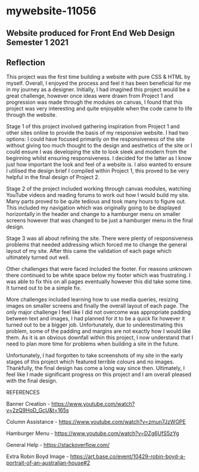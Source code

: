 # mywebsite-11056
## Website produced for Front End Web Design Semester 1 2021
## Reflection

This project was the first time building a website with pure CSS & HTML by myself. Overall, I enjoyed the process and feel it has been beneficial for me in my journey as a designer. Initially, I had imagined this project would be a great challenge, however once ideas were drawn from Project 1 and progression was made through the modules on canvas, I found that this project was very interesting and quite enjoyable when the code came to life through the website.

Stage 1 of this project involved gathering inspiration from Project 1 and other sites online to provide the basis of my responsive website. I had two options: I could have focused primarily on the responsiveness of the site without giving too much thought to the design and aesthetics of the site or I could ensure I was developing the site to look sleek and modern from the beginning whilst ensuring responsiveness. I decided for the latter 
as I know just how important the look and feel of a website is. I also wanted to ensure I utilised the design brief I compiled within Project 1, this proved to be very helpful in the final design of Project 2.

Stage 2 of the project included working through canvas modules, watching YouTube videos and reading forums to work out how I would build my site. Many parts proved to be quite tedious and took many hours to figure out. This included my navigation which was originally going to be displayed horizontally in the header and change to a hamburger menu on smaller screens however that was changed to be just a hamburger menu in the final design.

Stage 3 was all about refining the site. There were plenty of responsiveness problems that needed addressing which forced me to change the general layout of my site.  After this came the validation of each page which ultimately turned out well. 

Other challenges that were faced included the footer. For reasons unknown there continued to be white space below my footer which was frustrating. I was able to fix this on all pages eventually however this did take some time. It turned out to be a simple fix.

More challenges included learning how to use media queries, resizing images on smaller screens and finally the overall layout of each page. The only major challenge I feel like I did not overcome was appropriate padding between text and images, I had planned for it to be a quick fix however it turned out to be a bigger job. Unfortunately, due to underestimating this problem, some of the padding and margins are not exactly how I would like them. As it is an obvious downfall within this project, I now understand that I need to plan more time for problems when building a site in the future.

Unfortunately, I had forgotten to take screenshots of my site in the early stages of this project which featured terrible colours and no images. Thankfully, the final design has come a long way since then. Ultimately, I feel like I made significant progress on this project and I am overall pleased with the final design.
 
 REFERENCES

 Banner Creation - https://www.youtube.com/watch?v=2zQ9HoD_GcU&t=165s

 Column Assistance - https://www.youtube.com/watch?v=zmun7JzWGPE

 Hamburger Menu - https://www.youtube.com/watch?v=DZg6UfS5zYg

 General Help - https://stackoverflow.com/

 Extra Robin Boyd Image - https://art.base.co/event/10429-robin-boyd-a-portrait-of-an-australian-house#2
